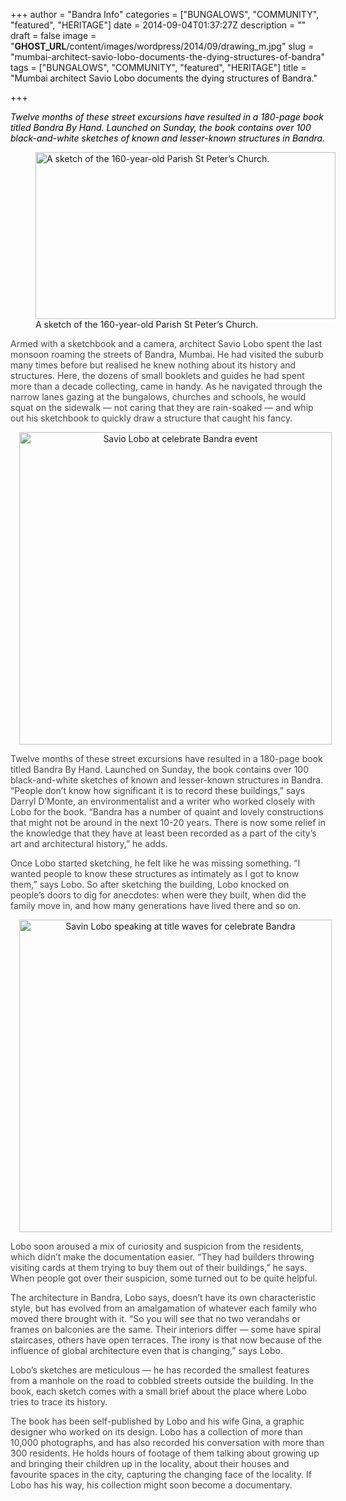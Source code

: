 +++
author = "Bandra Info"
categories = ["BUNGALOWS", "COMMUNITY", "featured", "HERITAGE"]
date = 2014-09-04T01:37:27Z
description = ""
draft = false
image = "__GHOST_URL__/content/images/wordpress/2014/09/drawing_m.jpg"
slug = "mumbai-architect-savio-lobo-documents-the-dying-structures-of-bandra"
tags = ["BUNGALOWS", "COMMUNITY", "featured", "HERITAGE"]
title = "Mumbai architect Savio Lobo documents the dying structures of Bandra."

+++


<p><span style="font-style: italic; color: #000000;">Twelve months of these street excursions have resulted in a 180-page book titled Bandra By Hand. Launched on Sunday, the book contains over 100 black-and-white sketches of known and lesser-known structures in Bandra.</span></p>
<p><figure style="width: 480px" class="wp-caption aligncenter"><img loading="lazy" src="https://i1.wp.com/bandra.info/wp-content/uploads/2014/09/drawing_m.jpg?resize=480%2C267&#038;ssl=1" id="blogsy-1417201755370.694" class="size-full wp-image-6820" alt="A sketch of the 160-year-old Parish St Peter’s Church." width="480" height="267"  data-recalc-dims="1"><figcaption class="wp-caption-text"> A sketch of the 160-year-old Parish St Peter’s Church.</figcaption></figure></p>
<p style="color: #444444;">Armed with a sketchbook and a camera, architect Savio Lobo spent the last monsoon roaming the streets of Bandra, Mumbai. He had visited the suburb many times before but realised he knew nothing about its history and structures. Here, the dozens of small booklets and guides he had spent more than a decade collecting, came in handy. As he navigated through the narrow lanes gazing at the bungalows, churches and schools, he would squat on the sidewalk —  not caring that they are rain-soaked — and whip out his sketchbook to quickly draw a structure that caught his fancy.</p>
<div class="separator" style="clear: both; text-align: center;"><a href="https://instagram.com/p/v8gs6tB8cS/" target="_blank" style="margin-left: 1em; margin-right: 1em;"><img loading="lazy" src="https://scontent-a.cdninstagram.com/hphotos-xpf1/t51.2885-15/10787729_323858824464808_1328583282_n.jpg" id="blogsy-1417201755412.2915" class="aligncenter" alt="Savio Lobo at celebrate Bandra event " width="500" height="500"></a></div>
<p style="color: #444444;">Twelve months of these street excursions have resulted in a 180-page book titled Bandra By Hand. Launched on Sunday, the book contains over 100 black-and-white sketches of known and lesser-known structures in Bandra. “People don’t know how significant it is to record these buildings,” says Darryl D’Monte, an environmentalist and a writer who worked closely with Lobo for the book. “Bandra has a number of quaint and lovely constructions that might not be around in the next 10-20 years. There is now some relief in the knowledge that they have at least been recorded as a part of the city’s art and architectural history,” he adds.</p>
<p style="color: #444444;">Once Lobo started sketching, he felt like he was missing something. “I wanted people to know these structures as intimately as I got to know them,” says Lobo. So after sketching the building, Lobo knocked on people’s doors to dig for anecdotes: when were they built, when did the family move in, and how many generations have lived there and so on.</p>
<div class="separator" style="clear: both; text-align: center;"><a href="https://instagram.com/p/v8obYvB8Zq/" target="_blank" style="margin-left: 1em; margin-right: 1em;"><img loading="lazy" src="https://scontent-a.cdninstagram.com/hphotos-xfa1/t51.2885-15/10808890_742376045831054_535270600_n.jpg" id="blogsy-1417201755365.3801" class="aligncenter" alt="Savin Lobo speaking at title waves for celebrate Bandra " width="500" height="500"></a></div>
<p style="color: #444444;">Lobo soon aroused a mix of curiosity and suspicion from the residents, which didn’t make the documentation easier. “They had builders throwing visiting cards at them trying to buy them out of their buildings,” he says. When people got over their suspicion, some turned out to be quite helpful.</p>
<p style="color: #444444;">The architecture in Bandra, Lobo says, doesn’t have its own characteristic style, but has evolved from an amalgamation of whatever each family who moved there brought with it. “So you will see that no two verandahs or frames on balconies are the same. Their interiors differ —  some have spiral staircases, others have open terraces. The irony is that now because of the influence of global architecture even that is changing,” says Lobo.</p>
<p style="color: #444444;">Lobo’s sketches are meticulous —  he has recorded the smallest features from a manhole on the road to cobbled streets outside the building. In the book, each sketch comes with a small brief about the place where Lobo tries to trace its history.</p>
<p style="color: #444444;">The book has been self-published by Lobo and his wife Gina, a graphic designer who worked on its design. Lobo has a collection of more than 10,000 photographs, and has also recorded his conversation with more than 300 residents. He holds hours of footage of them talking about growing up and bringing their children up in the locality, about their houses and favourite spaces in the city, capturing the changing face of the locality. If Lobo has his way, his collection might soon become a documentary.</p>
<p>&nbsp;</p>



